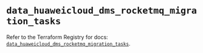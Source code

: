 # `data_huaweicloud_dms_rocketmq_migration_tasks`

Refer to the Terraform Registry for docs: [`data_huaweicloud_dms_rocketmq_migration_tasks`](https://registry.terraform.io/providers/huaweicloud/huaweicloud/1.71.1/docs/data-sources/dms_rocketmq_migration_tasks).
